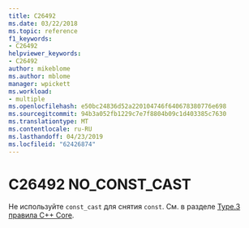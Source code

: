 ```yaml
---
title: C26492
ms.date: 03/22/2018
ms.topic: reference
f1_keywords:
- C26492
helpviewer_keywords:
- C26492
author: mikeblome
ms.author: mblome
manager: wpickett
ms.workload:
- multiple
ms.openlocfilehash: e50bc24836d52a220104746f640678380776e698
ms.sourcegitcommit: 94b3a052fb1229c7e7f8804b09c1d403385c7630
ms.translationtype: MT
ms.contentlocale: ru-RU
ms.lasthandoff: 04/23/2019
ms.locfileid: "62426874"
---
```

# <a name="c26492-noconstcast"></a>C26492 NO_CONST_CAST

Не используйте `const_cast` для снятия `const`. См. в разделе [Type.3 правила C++ Core](https://github.com/isocpp/CppCoreGuidelines/blob/master/CppCoreGuidelines.md#SS-type).
